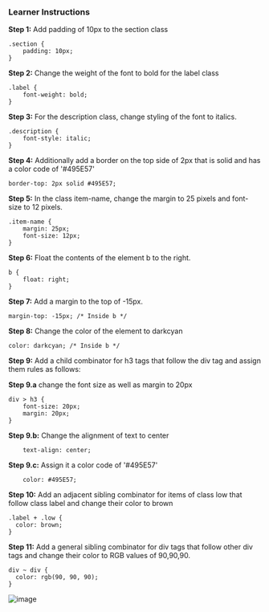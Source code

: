### Learner Instructions


**Step 1:**  Add padding of 10px to the section class

```
.section {
	padding: 10px;
}
```

**Step 2:**  Change the weight of the font to bold for the label class

```
.label {  
	font-weight: bold;
}
```

**Step 3:**  For the description class, change styling of the font to italics.

```
.description {
    font-style: italic;
}
```

**Step 4:**  Additionally add a border on the top side of 2px that is solid and has a color code of '#495E57'

```
border-top: 2px solid #495E57;
```

**Step 5:**  In the class item-name, change the margin to 25 pixels and font-size to 12 pixels.

```
.item-name {
	margin: 25px;
	font-size: 12px;
}
```

**Step 6:**  Float the contents of the element b to the right.

```
b {
    float: right;
}
```

**Step 7:**  Add a margin to the top of -15px.

```
margin-top: -15px; /* Inside b */
```

**Step 8:**  Change the color of the element to darkcyan
```
color: darkcyan; /* Inside b */
```

**Step 9:**  Add a child combinator for h3 tags that follow the div tag and assign them rules as follows:

**Step 9.a** change the font size as well as margin to 20px
```
div > h3 {
    font-size: 20px;
    margin: 20px;
}
```

**Step 9.b:**  Change the alignment of text to center
```
    text-align: center;
```

**Step 9.c:**  Assign it a color code of '#495E57'

```
    color: #495E57;
```

**Step 10:**  Add an adjacent sibling combinator for items of class low that follow class label and change their color to brown

```
.label + .low {
  color: brown; 
}
```

**Step 11:**  Add a general sibling combinator for div tags that follow other div tags and change their color to RGB values of 90,90,90.

```
div ~ div {
  color: rgb(90, 90, 90);
}
```
![image](https://user-images.githubusercontent.com/72779223/233151088-4a9b1dea-deee-4a66-96cf-e353b50c1c73.png)
